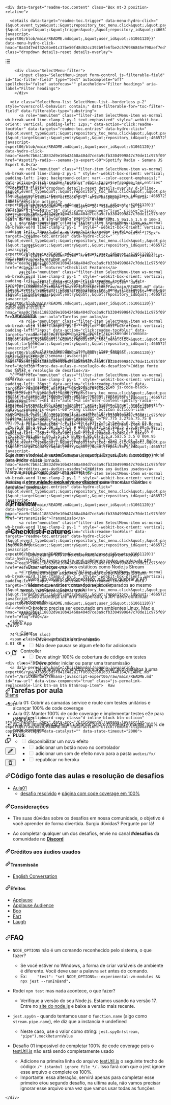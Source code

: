 <readme-toc data-catalyst="">

    <div data-target="readme-toc.content" class="Box mt-3 position-relative">
      
  <div class="Box-header js-blob-header blob-header js-sticky js-position-sticky top-0 p-2 d-flex flex-shrink-0 flex-md-row flex-items-center is-stuck" style="position: sticky; z-index: 1; top: 0px !important;" data-original-top="0px">

      <details data-target="readme-toc.trigger" data-menu-hydro-click="{&quot;event_type&quot;:&quot;repository_toc_menu.click&quot;,&quot;payload&quot;:{&quot;target&quot;:&quot;trigger&quot;,&quot;repository_id&quot;:466572543,&quot;originating_url&quot;:&quot;https://github.com/ErickWendel/semana-javascript-expert06/blob/main/README.md&quot;,&quot;user_id&quot;:61061120}}" data-menu-hydro-click-hmac="0a4347edf32c6be01c37be50f48d02cc392b9fe6fbe2c576986845e790aef7ed" class="dropdown details-reset details-overlay">
  <summary class="btn btn-octicon m-0 mr-2 p-2" aria-haspopup="menu" aria-label="Table of Contents" role="button">
    <svg aria-hidden="true" height="16" viewBox="0 0 16 16" version="1.1" width="16" data-view-component="true" class="octicon octicon-list-unordered">
    <path fill-rule="evenodd" d="M2 4a1 1 0 100-2 1 1 0 000 2zm3.75-1.5a.75.75 0 000 1.5h8.5a.75.75 0 000-1.5h-8.5zm0 5a.75.75 0 000 1.5h8.5a.75.75 0 000-1.5h-8.5zm0 5a.75.75 0 000 1.5h8.5a.75.75 0 000-1.5h-8.5zM3 8a1 1 0 11-2 0 1 1 0 012 0zm-1 6a1 1 0 100-2 1 1 0 000 2z"></path>
</svg>
  </summary>


  <details-menu class="SelectMenu" role="menu">
    <div class="SelectMenu-modal rounded-3 mt-1" style="max-height:340px;">

        <div class="SelectMenu-filter">
          <input class="SelectMenu-input form-control js-filterable-field" id="toc-filter-field" type="text" autocomplete="off" spellcheck="false" autofocus="" placeholder="Filter headings" aria-label="Filter headings">
        </div>

      <div class="SelectMenu-list SelectMenu-list--borderless p-2" style="overscroll-behavior: contain;" data-filterable-for="toc-filter-field" data-filterable-type="substring">
          <a role="menuitem" class="filter-item SelectMenu-item ws-normal wb-break-word line-clamp-2 py-1 text-emphasized" style="-webkit-box-orient: vertical; padding-left: 12px;" data-action="click:readme-toc#blur" data-targets="readme-toc.entries" data-hydro-click="{&quot;event_type&quot;:&quot;repository_toc_menu.click&quot;,&quot;payload&quot;:{&quot;target&quot;:&quot;entry&quot;,&quot;repository_id&quot;:466572543,&quot;originating_url&quot;:&quot;https://github.com/ErickWendel/semana-javascript-expert06/blob/main/README.md&quot;,&quot;user_id&quot;:61061120}}" data-hydro-click-hmac="eae9c7b6a118832d9e10b42468a404d7ce3a9cfb3304999847c70de11c975f09" href="#spotify-radio---semana-js-expert-60">Spotify Radio - Semana JS Expert 6.0</a>
          <a role="menuitem" class="filter-item SelectMenu-item ws-normal wb-break-word line-clamp-2 py-1 " style="-webkit-box-orient: vertical; padding-left: 24px; background-color: var(--color-accent-emphasis);" data-action="click:readme-toc#blur" data-targets="readme-toc.entries" data-hydro-click="{&quot;event_type&quot;:&quot;repository_toc_menu.click&quot;,&quot;payload&quot;:{&quot;target&quot;:&quot;entry&quot;,&quot;repository_id&quot;:466572543,&quot;originating_url&quot;:&quot;https://github.com/ErickWendel/semana-javascript-expert06/blob/main/README.md&quot;,&quot;user_id&quot;:61061120}}" data-hydro-click-hmac="eae9c7b6a118832d9e10b42468a404d7ce3a9cfb3304999847c70de11c975f09" href="#preview" aria-current="page">Preview</a>
          <a role="menuitem" class="filter-item SelectMenu-item ws-normal wb-break-word line-clamp-2 py-1 " style="-webkit-box-orient: vertical; padding-left: 24px;" data-action="click:readme-toc#blur" data-targets="readme-toc.entries" data-hydro-click="{&quot;event_type&quot;:&quot;repository_toc_menu.click&quot;,&quot;payload&quot;:{&quot;target&quot;:&quot;entry&quot;,&quot;repository_id&quot;:466572543,&quot;originating_url&quot;:&quot;https://github.com/ErickWendel/semana-javascript-expert06/blob/main/README.md&quot;,&quot;user_id&quot;:61061120}}" data-hydro-click-hmac="eae9c7b6a118832d9e10b42468a404d7ce3a9cfb3304999847c70de11c975f09" href="#checklist-features">Checklist Features</a>
          <a role="menuitem" class="filter-item SelectMenu-item ws-normal wb-break-word line-clamp-2 py-1 " style="-webkit-box-orient: vertical; padding-left: 24px;" data-action="click:readme-toc#blur" data-targets="readme-toc.entries" data-hydro-click="{&quot;event_type&quot;:&quot;repository_toc_menu.click&quot;,&quot;payload&quot;:{&quot;target&quot;:&quot;entry&quot;,&quot;repository_id&quot;:466572543,&quot;originating_url&quot;:&quot;https://github.com/ErickWendel/semana-javascript-expert06/blob/main/README.md&quot;,&quot;user_id&quot;:61061120}}" data-hydro-click-hmac="eae9c7b6a118832d9e10b42468a404d7ce3a9cfb3304999847c70de11c975f09" href="#tarefas-por-aula">Tarefas por aula</a>
          <a role="menuitem" class="filter-item SelectMenu-item ws-normal wb-break-word line-clamp-2 py-1 " style="-webkit-box-orient: vertical; padding-left: 24px;" data-action="click:readme-toc#blur" data-targets="readme-toc.entries" data-hydro-click="{&quot;event_type&quot;:&quot;repository_toc_menu.click&quot;,&quot;payload&quot;:{&quot;target&quot;:&quot;entry&quot;,&quot;repository_id&quot;:466572543,&quot;originating_url&quot;:&quot;https://github.com/ErickWendel/semana-javascript-expert06/blob/main/README.md&quot;,&quot;user_id&quot;:61061120}}" data-hydro-click-hmac="eae9c7b6a118832d9e10b42468a404d7ce3a9cfb3304999847c70de11c975f09" href="#código-fonte-das-aulas-e-resolução-de-desafios">Código fonte das aulas e resolução de desafios</a>
          <a role="menuitem" class="filter-item SelectMenu-item ws-normal wb-break-word line-clamp-2 py-1 " style="-webkit-box-orient: vertical; padding-left: 36px;" data-action="click:readme-toc#blur" data-targets="readme-toc.entries" data-hydro-click="{&quot;event_type&quot;:&quot;repository_toc_menu.click&quot;,&quot;payload&quot;:{&quot;target&quot;:&quot;entry&quot;,&quot;repository_id&quot;:466572543,&quot;originating_url&quot;:&quot;https://github.com/ErickWendel/semana-javascript-expert06/blob/main/README.md&quot;,&quot;user_id&quot;:61061120}}" data-hydro-click-hmac="eae9c7b6a118832d9e10b42468a404d7ce3a9cfb3304999847c70de11c975f09" href="#considerações">Considerações</a>
          <a role="menuitem" class="filter-item SelectMenu-item ws-normal wb-break-word line-clamp-2 py-1 " style="-webkit-box-orient: vertical; padding-left: 36px;" data-action="click:readme-toc#blur" data-targets="readme-toc.entries" data-hydro-click="{&quot;event_type&quot;:&quot;repository_toc_menu.click&quot;,&quot;payload&quot;:{&quot;target&quot;:&quot;entry&quot;,&quot;repository_id&quot;:466572543,&quot;originating_url&quot;:&quot;https://github.com/ErickWendel/semana-javascript-expert06/blob/main/README.md&quot;,&quot;user_id&quot;:61061120}}" data-hydro-click-hmac="eae9c7b6a118832d9e10b42468a404d7ce3a9cfb3304999847c70de11c975f09" href="#créditos-aos-áudios-usados">Créditos aos áudios usados</a>
          <a role="menuitem" class="filter-item SelectMenu-item ws-normal wb-break-word line-clamp-2 py-1 " style="-webkit-box-orient: vertical; padding-left: 48px;" data-action="click:readme-toc#blur" data-targets="readme-toc.entries" data-hydro-click="{&quot;event_type&quot;:&quot;repository_toc_menu.click&quot;,&quot;payload&quot;:{&quot;target&quot;:&quot;entry&quot;,&quot;repository_id&quot;:466572543,&quot;originating_url&quot;:&quot;https://github.com/ErickWendel/semana-javascript-expert06/blob/main/README.md&quot;,&quot;user_id&quot;:61061120}}" data-hydro-click-hmac="eae9c7b6a118832d9e10b42468a404d7ce3a9cfb3304999847c70de11c975f09" href="#transmissão">Transmissão</a>
          <a role="menuitem" class="filter-item SelectMenu-item ws-normal wb-break-word line-clamp-2 py-1 " style="-webkit-box-orient: vertical; padding-left: 48px;" data-action="click:readme-toc#blur" data-targets="readme-toc.entries" data-hydro-click="{&quot;event_type&quot;:&quot;repository_toc_menu.click&quot;,&quot;payload&quot;:{&quot;target&quot;:&quot;entry&quot;,&quot;repository_id&quot;:466572543,&quot;originating_url&quot;:&quot;https://github.com/ErickWendel/semana-javascript-expert06/blob/main/README.md&quot;,&quot;user_id&quot;:61061120}}" data-hydro-click-hmac="eae9c7b6a118832d9e10b42468a404d7ce3a9cfb3304999847c70de11c975f09" href="#efeitos">Efeitos</a>
          <a role="menuitem" class="filter-item SelectMenu-item ws-normal wb-break-word line-clamp-2 py-1 " style="-webkit-box-orient: vertical; padding-left: 24px;" data-action="click:readme-toc#blur" data-targets="readme-toc.entries" data-hydro-click="{&quot;event_type&quot;:&quot;repository_toc_menu.click&quot;,&quot;payload&quot;:{&quot;target&quot;:&quot;entry&quot;,&quot;repository_id&quot;:466572543,&quot;originating_url&quot;:&quot;https://github.com/ErickWendel/semana-javascript-expert06/blob/main/README.md&quot;,&quot;user_id&quot;:61061120}}" data-hydro-click-hmac="eae9c7b6a118832d9e10b42468a404d7ce3a9cfb3304999847c70de11c975f09" href="#faq">FAQ</a>
      </div>
    </div>
  </details-menu>
</details>


  <div class="text-mono f6 flex-auto pr-3 flex-order-2 flex-md-order-1">

      74 lines (59 sloc)
      <span class="file-info-divider"></span>
    4.01 KB
  </div>

  <div class="d-flex py-1 py-md-0 flex-auto flex-order-1 flex-md-order-2 flex-sm-grow-0 flex-justify-between hide-sm hide-md">
        <div class="BtnGroup">
    <a href="/ErickWendel/semana-javascript-expert06/blob/main/README.md?plain=1" data-permalink-href="/ErickWendel/semana-javascript-expert06/blob/4f69905d5fd41c4a2a17f8c83256b1d33744b164/README.md?plain=1" aria-label="Display the source blob" data-view-component="true" class="source tooltipped tooltipped-s js-permalink-replaceable-link btn-sm btn BtnGroup-item">  <svg aria-hidden="true" height="16" viewBox="0 0 16 16" version="1.1" width="16" data-view-component="true" class="octicon octicon-code">
    <path fill-rule="evenodd" d="M4.72 3.22a.75.75 0 011.06 1.06L2.06 8l3.72 3.72a.75.75 0 11-1.06 1.06L.47 8.53a.75.75 0 010-1.06l4.25-4.25zm6.56 0a.75.75 0 10-1.06 1.06L13.94 8l-3.72 3.72a.75.75 0 101.06 1.06l4.25-4.25a.75.75 0 000-1.06l-4.25-4.25z"></path>
</svg>
</a>    <a href="/ErickWendel/semana-javascript-expert06/blob/main/README.md" data-permalink-href="/ErickWendel/semana-javascript-expert06/blob/4f69905d5fd41c4a2a17f8c83256b1d33744b164/README.md" aria-label="Display the rendered blob" data-view-component="true" class="rendered tooltipped tooltipped-s selected js-permalink-replaceable-link btn-sm btn BtnGroup-item">  <svg aria-hidden="true" height="16" viewBox="0 0 16 16" version="1.1" width="16" data-view-component="true" class="octicon octicon-file">
    <path fill-rule="evenodd" d="M3.75 1.5a.25.25 0 00-.25.25v11.5c0 .138.112.25.25.25h8.5a.25.25 0 00.25-.25V6H9.75A1.75 1.75 0 018 4.25V1.5H3.75zm5.75.56v2.19c0 .138.112.25.25.25h2.19L9.5 2.06zM2 1.75C2 .784 2.784 0 3.75 0h5.086c.464 0 .909.184 1.237.513l3.414 3.414c.329.328.513.773.513 1.237v8.086A1.75 1.75 0 0112.25 15h-8.5A1.75 1.75 0 012 13.25V1.75z"></path>
</svg>
</a>  </div>


    <div class="BtnGroup">
      <a data-permalink-href="/ErickWendel/semana-javascript-expert06/raw/4f69905d5fd41c4a2a17f8c83256b1d33744b164/README.md" href="/ErickWendel/semana-javascript-expert06/raw/main/README.md" id="raw-url" data-view-component="true" class="js-permalink-replaceable-link btn-sm btn BtnGroup-item">  Raw
</a>        <a data-permalink-href="/ErickWendel/semana-javascript-expert06/blame/4f69905d5fd41c4a2a17f8c83256b1d33744b164/README.md" href="/ErickWendel/semana-javascript-expert06/blame/main/README.md" data-hotkey="b" data-view-component="true" class="js-update-url-with-hash js-permalink-replaceable-link btn-sm btn BtnGroup-item">  Blame
</a>    </div>

    <div>
          

        <remote-clipboard-copy class="d-inline-block btn-octicon" style="height: 26px" data-src="/ErickWendel/semana-javascript-expert06/raw/main/README.md" data-action="click:remote-clipboard-copy#remoteCopy" data-catalyst="" data-state-timeout="2000">
  


  <span data-target="remote-clipboard-copy.idle">            <span class="tooltipped tooltipped-sw cursor-pointer" data-hydro-click="{&quot;event_type&quot;:&quot;repository.click&quot;,&quot;payload&quot;:{&quot;target&quot;:&quot;COPY_RAW_CONTENTS_BUTTON&quot;,&quot;repository_id&quot;:466572543,&quot;originating_url&quot;:&quot;https://github.com/ErickWendel/semana-javascript-expert06/blob/main/README.md&quot;,&quot;user_id&quot;:61061120}}" data-hydro-click-hmac="543b083553a62e052bd4290ad2c7419a63db3f9cf9f4d61bd9f634110a0f736a" aria-label="Copy raw contents">
              <svg aria-hidden="true" height="16" viewBox="0 0 16 16" version="1.1" width="16" data-view-component="true" class="octicon octicon-copy">
    <path fill-rule="evenodd" d="M0 6.75C0 5.784.784 5 1.75 5h1.5a.75.75 0 010 1.5h-1.5a.25.25 0 00-.25.25v7.5c0 .138.112.25.25.25h7.5a.25.25 0 00.25-.25v-1.5a.75.75 0 011.5 0v1.5A1.75 1.75 0 019.25 16h-7.5A1.75 1.75 0 010 14.25v-7.5z"></path><path fill-rule="evenodd" d="M5 1.75C5 .784 5.784 0 6.75 0h7.5C15.216 0 16 .784 16 1.75v7.5A1.75 1.75 0 0114.25 11h-7.5A1.75 1.75 0 015 9.25v-7.5zm1.75-.25a.25.25 0 00-.25.25v7.5c0 .138.112.25.25.25h7.5a.25.25 0 00.25-.25v-7.5a.25.25 0 00-.25-.25h-7.5z"></path>
</svg>
</span></span>
  <span data-target="remote-clipboard-copy.fetching" hidden="">            <svg style="box-sizing: content-box; color: var(--color-icon-primary);" width="16" height="16" viewBox="0 0 16 16" fill="none" data-view-component="true" class="anim-rotate">
  <circle cx="8" cy="8" r="7" stroke="currentColor" stroke-opacity="0.25" stroke-width="2" vector-effect="non-scaling-stroke"></circle>
  <path d="M15 8a7.002 7.002 0 00-7-7" stroke="currentColor" stroke-width="2" stroke-linecap="round" vector-effect="non-scaling-stroke"></path>
</svg>
</span>
  <span data-target="remote-clipboard-copy.success" hidden="">            <span class="tooltipped tooltipped-sw" aria-label="Copied!">
              <svg aria-hidden="true" height="16" viewBox="0 0 16 16" version="1.1" width="16" data-view-component="true" class="octicon octicon-check color-fg-success">
    <path fill-rule="evenodd" d="M13.78 4.22a.75.75 0 010 1.06l-7.25 7.25a.75.75 0 01-1.06 0L2.22 9.28a.75.75 0 011.06-1.06L6 10.94l6.72-6.72a.75.75 0 011.06 0z"></path>
</svg>
            </span>
</span>
  <span data-target="remote-clipboard-copy.error" hidden="">            <span class="tooltipped tooltipped-sw" aria-label="Something went wrong. Try again.">
              <svg aria-hidden="true" height="16" viewBox="0 0 16 16" version="1.1" width="16" data-view-component="true" class="octicon octicon-alert color-fg-attention">
    <path fill-rule="evenodd" d="M8.22 1.754a.25.25 0 00-.44 0L1.698 13.132a.25.25 0 00.22.368h12.164a.25.25 0 00.22-.368L8.22 1.754zm-1.763-.707c.659-1.234 2.427-1.234 3.086 0l6.082 11.378A1.75 1.75 0 0114.082 15H1.918a1.75 1.75 0 01-1.543-2.575L6.457 1.047zM9 11a1 1 0 11-2 0 1 1 0 012 0zm-.25-5.25a.75.75 0 00-1.5 0v2.5a.75.75 0 001.5 0v-2.5z"></path>
</svg>
            </span>
</span>
</remote-clipboard-copy>
          <!-- '"` --><!-- </textarea></xmp> --><form class="inline-form js-update-url-with-hash" data-turbo="false" action="/ErickWendel/semana-javascript-expert06/edit/main/README.md" accept-charset="UTF-8" method="post"><input type="hidden" name="authenticity_token" value="AbwhIWBwwryUOQHunDBTg18xKFp9S1Sd4vYT44uOyaDLsRQFbgTbXV_lRQllowSFgKF454RnwIaJHyrK5-gGAA">
            <button class="btn-octicon tooltipped tooltipped-sw" type="submit" aria-label="Fork this project and edit the file" data-hotkey="e" data-disable-with="">
              <svg aria-hidden="true" height="16" viewBox="0 0 16 16" version="1.1" width="16" data-view-component="true" class="octicon octicon-pencil">
    <path fill-rule="evenodd" d="M11.013 1.427a1.75 1.75 0 012.474 0l1.086 1.086a1.75 1.75 0 010 2.474l-8.61 8.61c-.21.21-.47.364-.756.445l-3.251.93a.75.75 0 01-.927-.928l.929-3.25a1.75 1.75 0 01.445-.758l8.61-8.61zm1.414 1.06a.25.25 0 00-.354 0L10.811 3.75l1.439 1.44 1.263-1.263a.25.25 0 000-.354l-1.086-1.086zM11.189 6.25L9.75 4.81l-6.286 6.287a.25.25 0 00-.064.108l-.558 1.953 1.953-.558a.249.249 0 00.108-.064l6.286-6.286z"></path>
</svg>
            </button>
</form>
          <!-- '"` --><!-- </textarea></xmp> --><form class="inline-form" data-turbo="false" action="/ErickWendel/semana-javascript-expert06/delete/main/README.md" accept-charset="UTF-8" method="post"><input type="hidden" name="authenticity_token" value="sjPzPEoJGytYu3tDVDjVOSqq04CQBo5smdUz_W-fEgkScjuiZd254XBdiYFXV3_RZsFuXC0HaX4b5SZX6WZYNA">
            <button class="btn-octicon btn-octicon-danger tooltipped tooltipped-sw" type="submit" aria-label="Fork this project and delete the file" data-disable-with="">
              <svg aria-hidden="true" height="16" viewBox="0 0 16 16" version="1.1" width="16" data-view-component="true" class="octicon octicon-trash">
    <path fill-rule="evenodd" d="M6.5 1.75a.25.25 0 01.25-.25h2.5a.25.25 0 01.25.25V3h-3V1.75zm4.5 0V3h2.25a.75.75 0 010 1.5H2.75a.75.75 0 010-1.5H5V1.75C5 .784 5.784 0 6.75 0h2.5C10.216 0 11 .784 11 1.75zM4.496 6.675a.75.75 0 10-1.492.15l.66 6.6A1.75 1.75 0 005.405 15h5.19c.9 0 1.652-.681 1.741-1.576l.66-6.6a.75.75 0 00-1.492-.149l-.66 6.6a.25.25 0 01-.249.225h-5.19a.25.25 0 01-.249-.225l-.66-6.6z"></path>
</svg>
            </button>
</form>    </div>
  </div>

    <div class="d-flex hide-lg hide-xl flex-order-2 flex-grow-0">
      <details class="dropdown details-reset details-overlay d-inline-block">
        <summary class="btn-octicon p-2" aria-haspopup="true" aria-label="possible actions">
          <svg aria-hidden="true" height="16" viewBox="0 0 16 16" version="1.1" width="16" data-view-component="true" class="octicon octicon-kebab-horizontal">
    <path d="M8 9a1.5 1.5 0 100-3 1.5 1.5 0 000 3zM1.5 9a1.5 1.5 0 100-3 1.5 1.5 0 000 3zm13 0a1.5 1.5 0 100-3 1.5 1.5 0 000 3z"></path>
</svg>
        </summary>

        <ul class="dropdown-menu dropdown-menu-sw" style="width: 175px">
            <li>
                
            </li>
          <li>
            <a class="dropdown-item" href="/ErickWendel/semana-javascript-expert06/raw/main/README.md">
              View raw
            </a>
          </li>
            <li>
              <remote-clipboard-copy class="dropdown-item" data-src="/ErickWendel/semana-javascript-expert06/raw/main/README.md" data-action="click:remote-clipboard-copy#remoteCopy" data-catalyst="" data-state-timeout="2000">
  

  <span data-target="remote-clipboard-copy.idle">                  <span class="cursor-pointer" data-hydro-click="{&quot;event_type&quot;:&quot;repository.click&quot;,&quot;payload&quot;:{&quot;target&quot;:&quot;COPY_RAW_CONTENTS_BUTTON&quot;,&quot;repository_id&quot;:466572543,&quot;originating_url&quot;:&quot;https://github.com/ErickWendel/semana-javascript-expert06/blob/main/README.md&quot;,&quot;user_id&quot;:61061120}}" data-hydro-click-hmac="543b083553a62e052bd4290ad2c7419a63db3f9cf9f4d61bd9f634110a0f736a">
                    Copy raw contents
</span></span>
  <span data-target="remote-clipboard-copy.fetching" hidden="">                  Copy raw contents
                  <span class="d-inline-block position-relative" style="top: 3px">
                    <svg aria-label="fetching contents…" style="box-sizing: content-box; color: var(--color-icon-primary);" width="16" height="16" viewBox="0 0 16 16" fill="none" data-view-component="true" class="anim-rotate">
  <circle cx="8" cy="8" r="7" stroke="currentColor" stroke-opacity="0.25" stroke-width="2" vector-effect="non-scaling-stroke"></circle>
  <path d="M15 8a7.002 7.002 0 00-7-7" stroke="currentColor" stroke-width="2" stroke-linecap="round" vector-effect="non-scaling-stroke"></path>
</svg>
                  </span>
</span>
  <span data-target="remote-clipboard-copy.success" hidden="">                  Copy raw contents
                  <svg aria-label="Copied!" role="img" height="16" viewBox="0 0 16 16" version="1.1" width="16" data-view-component="true" class="octicon octicon-check color-fg-success">
    <path fill-rule="evenodd" d="M13.78 4.22a.75.75 0 010 1.06l-7.25 7.25a.75.75 0 01-1.06 0L2.22 9.28a.75.75 0 011.06-1.06L6 10.94l6.72-6.72a.75.75 0 011.06 0z"></path>
</svg>
</span>
  <span data-target="remote-clipboard-copy.error" hidden="">                  Copy raw contents
                  <svg aria-label="Something went wrong. Try again." role="img" height="16" viewBox="0 0 16 16" version="1.1" width="16" data-view-component="true" class="octicon octicon-alert color-fg-attention">
    <path fill-rule="evenodd" d="M8.22 1.754a.25.25 0 00-.44 0L1.698 13.132a.25.25 0 00.22.368h12.164a.25.25 0 00.22-.368L8.22 1.754zm-1.763-.707c.659-1.234 2.427-1.234 3.086 0l6.082 11.378A1.75 1.75 0 0114.082 15H1.918a1.75 1.75 0 01-1.543-2.575L6.457 1.047zM9 11a1 1 0 11-2 0 1 1 0 012 0zm-.25-5.25a.75.75 0 00-1.5 0v2.5a.75.75 0 001.5 0v-2.5z"></path>
</svg>
</span>
</remote-clipboard-copy>            </li>
            <li>
              <a class="dropdown-item" href="/ErickWendel/semana-javascript-expert06/blame/main/README.md">
                View blame
              </a>
            </li>

              <li class="dropdown-divider" role="none"></li>
              <li>
                <a class="dropdown-item" href="/ErickWendel/semana-javascript-expert06/edit/main/README.md">Edit file</a>
              </li>
              <li>
                <a class="dropdown-item menu-item-danger" href="/ErickWendel/semana-javascript-expert06/delete/main/README.md">Delete file</a>
              </li>
        </ul>
      </details>
    </div>
</div>


        <div id="readme" class="Box-body readme blob js-code-block-container p-5 p-xl-6 gist-border-0">
    <article class="markdown-body entry-content container-lg" itemprop="text"><h1 dir="auto"><a id="user-content-spotify-radio---semana-js-expert-60" class="anchor" aria-hidden="true" href="#spotify-radio---semana-js-expert-60"><svg class="octicon octicon-link" viewBox="0 0 16 16" version="1.1" width="16" height="16" aria-hidden="true"><path fill-rule="evenodd" d="M7.775 3.275a.75.75 0 001.06 1.06l1.25-1.25a2 2 0 112.83 2.83l-2.5 2.5a2 2 0 01-2.83 0 .75.75 0 00-1.06 1.06 3.5 3.5 0 004.95 0l2.5-2.5a3.5 3.5 0 00-4.95-4.95l-1.25 1.25zm-4.69 9.64a2 2 0 010-2.83l2.5-2.5a2 2 0 012.83 0 .75.75 0 001.06-1.06 3.5 3.5 0 00-4.95 0l-2.5 2.5a3.5 3.5 0 004.95 4.95l1.25-1.25a.75.75 0 00-1.06-1.06l-1.25 1.25a2 2 0 01-2.83 0z"></path></svg></a>Spotify Radio - Semana JS Expert 6.0</h1>
<p dir="auto">Seja bem vindo(a) à sexta Semana Javascript Expert. Este é o código inicial para iniciar nossa jornada.</p>
<p dir="auto">Marque esse projeto com uma estrela <g-emoji class="g-emoji" alias="star2" fallback-src="https://github.githubassets.com/images/icons/emoji/unicode/1f31f.png"><img class="emoji" alt="star2" height="20" width="20" src="https://github.githubassets.com/images/icons/emoji/unicode/1f31f.png"></g-emoji></p>
<p dir="auto">Acesse a <a href="https://bit.ly/semanajsexpert-discord" rel="nofollow"><strong>comunidade exclusiva no discord</strong></a> para tirar suas dúvidas e conhecer pessoas:</p>
<h2 dir="auto"><a id="user-content-preview" class="anchor" aria-hidden="true" href="#preview"><svg class="octicon octicon-link" viewBox="0 0 16 16" version="1.1" width="16" height="16" aria-hidden="true"><path fill-rule="evenodd" d="M7.775 3.275a.75.75 0 001.06 1.06l1.25-1.25a2 2 0 112.83 2.83l-2.5 2.5a2 2 0 01-2.83 0 .75.75 0 00-1.06 1.06 3.5 3.5 0 004.95 0l2.5-2.5a3.5 3.5 0 00-4.95-4.95l-1.25 1.25zm-4.69 9.64a2 2 0 010-2.83l2.5-2.5a2 2 0 012.83 0 .75.75 0 001.06-1.06 3.5 3.5 0 00-4.95 0l-2.5 2.5a3.5 3.5 0 004.95 4.95l1.25-1.25a.75.75 0 00-1.06-1.06l-1.25 1.25a2 2 0 01-2.83 0z"></path></svg></a>Preview</h2>
<p><a target="_blank" rel="noopener noreferrer" href="/ErickWendel/semana-javascript-expert06/blob/main/prints/demo.png"><img src="/ErickWendel/semana-javascript-expert06/raw/main/prints/demo.png" style="max-width: 100%;"></a></p>
<h2 dir="auto"><a id="user-content-checklist-features" class="anchor" aria-hidden="true" href="#checklist-features"><svg class="octicon octicon-link" viewBox="0 0 16 16" version="1.1" width="16" height="16" aria-hidden="true"><path fill-rule="evenodd" d="M7.775 3.275a.75.75 0 001.06 1.06l1.25-1.25a2 2 0 112.83 2.83l-2.5 2.5a2 2 0 01-2.83 0 .75.75 0 00-1.06 1.06 3.5 3.5 0 004.95 0l2.5-2.5a3.5 3.5 0 00-4.95-4.95l-1.25 1.25zm-4.69 9.64a2 2 0 010-2.83l2.5-2.5a2 2 0 012.83 0 .75.75 0 001.06-1.06 3.5 3.5 0 00-4.95 0l-2.5 2.5a3.5 3.5 0 004.95 4.95l1.25-1.25a.75.75 0 00-1.06-1.06l-1.25 1.25a2 2 0 01-2.83 0z"></path></svg></a>Checklist Features</h2>
<ul dir="auto">
<li>
<p dir="auto">Web API</p>
<ul class="contains-task-list">
<li class="task-list-item"><input type="checkbox" id="" disabled="" class="task-list-item-checkbox"> Deve atingir 100% de cobertura de código em testes</li>
<li class="task-list-item"><input type="checkbox" id="" disabled="" class="task-list-item-checkbox"> Deve ter testes end to end validando todas as rotas da API</li>
<li class="task-list-item"><input type="checkbox" id="" disabled="" class="task-list-item-checkbox"> Deve entregar arquivos estáticos como Node.js Stream</li>
<li class="task-list-item"><input type="checkbox" id="" disabled="" class="task-list-item-checkbox"> Deve entregar arquivos de música como Node.js Stream</li>
<li class="task-list-item"><input type="checkbox" id="" disabled="" class="task-list-item-checkbox"> Dado um usuário desconectado, não deve quebrar a API</li>
<li class="task-list-item"><input type="checkbox" id="" disabled="" class="task-list-item-checkbox"> Mesmo que vários comandos sejam disparados ao mesmo tempo, não deve quebrar a API</li>
<li class="task-list-item"><input type="checkbox" id="" disabled="" class="task-list-item-checkbox"> Caso aconteça um erro inesperado, a API deve continuar funcionando</li>
<li class="task-list-item"><input type="checkbox" id="" disabled="" class="task-list-item-checkbox"> O projeto precisa ser executado em ambientes Linux, Mac e Windows</li>
</ul>
</li>
<li>
<p dir="auto">Web App</p>
<ul dir="auto">
<li>Client
<ul class="contains-task-list">
<li class="task-list-item"><input type="checkbox" id="" disabled="" class="task-list-item-checkbox"> Deve reproduzir a transmissão</li>
<li class="task-list-item"><input type="checkbox" id="" disabled="" class="task-list-item-checkbox"> Não deve pausar se algum efeito for adicionado</li>
</ul>
</li>
<li>Controller
<ul class="contains-task-list">
<li class="task-list-item"><input type="checkbox" id="" disabled="" class="task-list-item-checkbox"> Deve atingir 100% de cobertura de código em testes</li>
<li class="task-list-item"><input type="checkbox" id="" disabled="" class="task-list-item-checkbox"> Deve poder iniciar ou parar uma transmissão</li>
<li class="task-list-item"><input type="checkbox" id="" disabled="" class="task-list-item-checkbox"> Deve enviar comandos para adicionar audio efeitos à uma transmissão</li>
</ul>
</li>
</ul>
</li>
</ul>
<h2 dir="auto"><a id="user-content-tarefas-por-aula" class="anchor" aria-hidden="true" href="#tarefas-por-aula"><svg class="octicon octicon-link" viewBox="0 0 16 16" version="1.1" width="16" height="16" aria-hidden="true"><path fill-rule="evenodd" d="M7.775 3.275a.75.75 0 001.06 1.06l1.25-1.25a2 2 0 112.83 2.83l-2.5 2.5a2 2 0 01-2.83 0 .75.75 0 00-1.06 1.06 3.5 3.5 0 004.95 0l2.5-2.5a3.5 3.5 0 00-4.95-4.95l-1.25 1.25zm-4.69 9.64a2 2 0 010-2.83l2.5-2.5a2 2 0 012.83 0 .75.75 0 001.06-1.06 3.5 3.5 0 00-4.95 0l-2.5 2.5a3.5 3.5 0 004.95 4.95l1.25-1.25a.75.75 0 00-1.06-1.06l-1.25 1.25a2 2 0 01-2.83 0z"></path></svg></a>Tarefas por aula</h2>
<ul dir="auto">
<li>Aula 01: Cobrir as camadas service e route com testes unitários e alcançar 100% de code coverage</li>
<li>Aula 02: Manter 100% de code coverage e implementar testes e2e para toda a API</li>
<li>Aula 03: implementar testes unitários para o frontend e manter 100% de code coverage</li>
<li><strong>PLUS</strong>:
<ul class="contains-task-list">
<li class="task-list-item"><input type="checkbox" id="" disabled="" class="task-list-item-checkbox"> disponibilizar um novo efeito
<ul class="contains-task-list">
<li class="task-list-item"><input type="checkbox" id="" disabled="" class="task-list-item-checkbox"> adicionar um botão novo no controlador</li>
<li class="task-list-item"><input type="checkbox" id="" disabled="" class="task-list-item-checkbox"> adicionar um som de efeito novo para a pasta <code>audios/fx/</code></li>
<li class="task-list-item"><input type="checkbox" id="" disabled="" class="task-list-item-checkbox"> republicar no heroku</li>
</ul>
</li>
</ul>
</li>
</ul>
<h2 dir="auto"><a id="user-content-código-fonte-das-aulas-e-resolução-de-desafios" class="anchor" aria-hidden="true" href="#código-fonte-das-aulas-e-resolução-de-desafios"><svg class="octicon octicon-link" viewBox="0 0 16 16" version="1.1" width="16" height="16" aria-hidden="true"><path fill-rule="evenodd" d="M7.775 3.275a.75.75 0 001.06 1.06l1.25-1.25a2 2 0 112.83 2.83l-2.5 2.5a2 2 0 01-2.83 0 .75.75 0 00-1.06 1.06 3.5 3.5 0 004.95 0l2.5-2.5a3.5 3.5 0 00-4.95-4.95l-1.25 1.25zm-4.69 9.64a2 2 0 010-2.83l2.5-2.5a2 2 0 012.83 0 .75.75 0 001.06-1.06 3.5 3.5 0 00-4.95 0l-2.5 2.5a3.5 3.5 0 004.95 4.95l1.25-1.25a.75.75 0 00-1.06-1.06l-1.25 1.25a2 2 0 01-2.83 0z"></path></svg></a>Código fonte das aulas e resolução de desafios</h2>
<ul dir="auto">
<li><a href="/ErickWendel/semana-javascript-expert06/blob/main/aulas/aula01">Aula01</a>
<ul dir="auto">
<li><a href="/ErickWendel/semana-javascript-expert06/blob/main/aulas/aula01-desafio-resolvido">desafio resolvido</a> e <a href="https://erickwendel.github.io/semana-javascript-expert06/aulas/aula01-desafio-resolvido/coverage/lcov-report/index.html" rel="nofollow">pägina com code coverage em 100%</a></li>
</ul>
</li>
</ul>
<h3 dir="auto"><a id="user-content-considerações" class="anchor" aria-hidden="true" href="#considerações"><svg class="octicon octicon-link" viewBox="0 0 16 16" version="1.1" width="16" height="16" aria-hidden="true"><path fill-rule="evenodd" d="M7.775 3.275a.75.75 0 001.06 1.06l1.25-1.25a2 2 0 112.83 2.83l-2.5 2.5a2 2 0 01-2.83 0 .75.75 0 00-1.06 1.06 3.5 3.5 0 004.95 0l2.5-2.5a3.5 3.5 0 00-4.95-4.95l-1.25 1.25zm-4.69 9.64a2 2 0 010-2.83l2.5-2.5a2 2 0 012.83 0 .75.75 0 001.06-1.06 3.5 3.5 0 00-4.95 0l-2.5 2.5a3.5 3.5 0 004.95 4.95l1.25-1.25a.75.75 0 00-1.06-1.06l-1.25 1.25a2 2 0 01-2.83 0z"></path></svg></a>Considerações</h3>
<ul dir="auto">
<li>
<p dir="auto">Tire suas dúvidas sobre os desafios em nossa comunidade, o objetivo é você aprender de forma divertida. Surgiu dúvidas? Pergunte por lá!</p>
</li>
<li>
<p dir="auto">Ao completar qualquer um dos desafios, envie no canal <strong>#desafios</strong> da comunidade no <a href="https://bit.ly/semanajsexpert-discord" rel="nofollow"><strong>Discord</strong></a></p>
</li>
</ul>
<h3 dir="auto"><a id="user-content-créditos-aos-áudios-usados" class="anchor" aria-hidden="true" href="#créditos-aos-áudios-usados"><svg class="octicon octicon-link" viewBox="0 0 16 16" version="1.1" width="16" height="16" aria-hidden="true"><path fill-rule="evenodd" d="M7.775 3.275a.75.75 0 001.06 1.06l1.25-1.25a2 2 0 112.83 2.83l-2.5 2.5a2 2 0 01-2.83 0 .75.75 0 00-1.06 1.06 3.5 3.5 0 004.95 0l2.5-2.5a3.5 3.5 0 00-4.95-4.95l-1.25 1.25zm-4.69 9.64a2 2 0 010-2.83l2.5-2.5a2 2 0 012.83 0 .75.75 0 001.06-1.06 3.5 3.5 0 00-4.95 0l-2.5 2.5a3.5 3.5 0 004.95 4.95l1.25-1.25a.75.75 0 00-1.06-1.06l-1.25 1.25a2 2 0 01-2.83 0z"></path></svg></a>Créditos aos áudios usados</h3>
<h4 dir="auto"><a id="user-content-transmissão" class="anchor" aria-hidden="true" href="#transmissão"><svg class="octicon octicon-link" viewBox="0 0 16 16" version="1.1" width="16" height="16" aria-hidden="true"><path fill-rule="evenodd" d="M7.775 3.275a.75.75 0 001.06 1.06l1.25-1.25a2 2 0 112.83 2.83l-2.5 2.5a2 2 0 01-2.83 0 .75.75 0 00-1.06 1.06 3.5 3.5 0 004.95 0l2.5-2.5a3.5 3.5 0 00-4.95-4.95l-1.25 1.25zm-4.69 9.64a2 2 0 010-2.83l2.5-2.5a2 2 0 012.83 0 .75.75 0 001.06-1.06 3.5 3.5 0 00-4.95 0l-2.5 2.5a3.5 3.5 0 004.95 4.95l1.25-1.25a.75.75 0 00-1.06-1.06l-1.25 1.25a2 2 0 01-2.83 0z"></path></svg></a>Transmissão</h4>
<ul dir="auto">
<li><a href="https://youtu.be/ytmMipczEI8" rel="nofollow">English Conversation</a></li>
</ul>
<h4 dir="auto"><a id="user-content-efeitos" class="anchor" aria-hidden="true" href="#efeitos"><svg class="octicon octicon-link" viewBox="0 0 16 16" version="1.1" width="16" height="16" aria-hidden="true"><path fill-rule="evenodd" d="M7.775 3.275a.75.75 0 001.06 1.06l1.25-1.25a2 2 0 112.83 2.83l-2.5 2.5a2 2 0 01-2.83 0 .75.75 0 00-1.06 1.06 3.5 3.5 0 004.95 0l2.5-2.5a3.5 3.5 0 00-4.95-4.95l-1.25 1.25zm-4.69 9.64a2 2 0 010-2.83l2.5-2.5a2 2 0 012.83 0 .75.75 0 001.06-1.06 3.5 3.5 0 00-4.95 0l-2.5 2.5a3.5 3.5 0 004.95 4.95l1.25-1.25a.75.75 0 00-1.06-1.06l-1.25 1.25a2 2 0 01-2.83 0z"></path></svg></a>Efeitos</h4>
<ul dir="auto">
<li><a href="https://youtu.be/mMn_aYpzpG0" rel="nofollow">Applause</a></li>
<li><a href="https://youtu.be/3IC76o_lhFw" rel="nofollow">Applause Audience</a></li>
<li><a href="https://youtu.be/rYAQN11a2Dc" rel="nofollow">Boo</a></li>
<li><a href="https://youtu.be/4PnUfYhbDDM" rel="nofollow">Fart</a></li>
<li><a href="https://youtu.be/TZ90IUrMNCo" rel="nofollow">Laugh</a></li>
</ul>
<h2 dir="auto"><a id="user-content-faq" class="anchor" aria-hidden="true" href="#faq"><svg class="octicon octicon-link" viewBox="0 0 16 16" version="1.1" width="16" height="16" aria-hidden="true"><path fill-rule="evenodd" d="M7.775 3.275a.75.75 0 001.06 1.06l1.25-1.25a2 2 0 112.83 2.83l-2.5 2.5a2 2 0 01-2.83 0 .75.75 0 00-1.06 1.06 3.5 3.5 0 004.95 0l2.5-2.5a3.5 3.5 0 00-4.95-4.95l-1.25 1.25zm-4.69 9.64a2 2 0 010-2.83l2.5-2.5a2 2 0 012.83 0 .75.75 0 001.06-1.06 3.5 3.5 0 00-4.95 0l-2.5 2.5a3.5 3.5 0 004.95 4.95l1.25-1.25a.75.75 0 00-1.06-1.06l-1.25 1.25a2 2 0 01-2.83 0z"></path></svg></a>FAQ</h2>
<ul dir="auto">
<li>
<p dir="auto"><code>NODE_OPTIONS</code> não é um comando reconhecido pelo sistema, o que fazer?</p>
<ul dir="auto">
<li>Se você estiver no Windows, a forma de criar variáveis de ambiente é diferente. Você deve usar a palavra <code>set</code> antes do comando.</li>
<li>Ex: <code>    "test": "set NODE_OPTIONS=--experimental-vm-modules &amp;&amp; npx jest --runInBand",</code></li>
</ul>
</li>
<li>
<p dir="auto">Rodei <code>npm test</code> mas nada acontece, o que fazer?</p>
<ul dir="auto">
<li>Verifique a versão do seu Node.js. Estamos usando na versão 17. Entre no <a href="https://nodejs.org" rel="nofollow">site do node.js</a> e baixe a versão mais recente.</li>
</ul>
</li>
<li>
<p dir="auto"><code>jest.spyOn</code> - quando tentamos usar o <code>function.name</code> (algo como <code>stream.pipe.name</code>), ele diz que a instancia é undefined</p>
<ul dir="auto">
<li>Neste caso, use o valor como string: <code>jest.spyOn(stream, "pipe").mockReturnValue</code></li>
</ul>
</li>
<li>
<p dir="auto">Desafio 01 impossível de completar 100% de code coverage pois o <a href="/ErickWendel/semana-javascript-expert06/blob/main/aulas/aula01/tests/unit/_util/testUtil.js">testUtil.js</a> não está sendo completamente usado</p>
<ul dir="auto">
<li>Adicione na primeira linha do arquivo <a href="/ErickWendel/semana-javascript-expert06/blob/main/aulas/aula01/tests/unit/_util/testUtil.js">testUtil.js</a> o seguinte trecho de código: <code>/* istanbul ignore file */</code> . Isso fará com que o jest ignore esse arquivo e complete os 100%.</li>
<li>Importante: essa  alteração, servirá apenas para completar esse primeiro e/ou segundo desafio, na ultima aula, não vamos precisar ignorar esse arquivo uma vez que vamos usar todas as funções</li>
</ul>
</li>
</ul>
</article>
  </div>

    </div>

  </readme-toc>